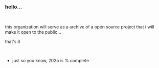 ### hello...

<br/>

this organization will serve as a archive of a open source project that i will make it open to the public...

that's it

<br/>

- just so you know, 2025 is  % complete